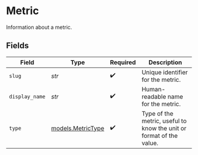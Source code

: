 # Metric

Information about a metric.


## Fields

| Field                                                               | Type                                                                | Required                                                            | Description                                                         |
| ------------------------------------------------------------------- | ------------------------------------------------------------------- | ------------------------------------------------------------------- | ------------------------------------------------------------------- |
| `slug`                                                              | *str*                                                               | :heavy_check_mark:                                                  | Unique identifier for the metric.                                   |
| `display_name`                                                      | *str*                                                               | :heavy_check_mark:                                                  | Human-readable name for the metric.                                 |
| `type`                                                              | [models.MetricType](../models/metrictype.md)                        | :heavy_check_mark:                                                  | Type of the metric, useful to know the unit or format of the value. |